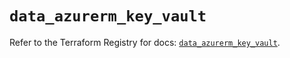 # `data_azurerm_key_vault`

Refer to the Terraform Registry for docs: [`data_azurerm_key_vault`](https://registry.terraform.io/providers/hashicorp/azurerm/3.113.0/docs/data-sources/key_vault).
